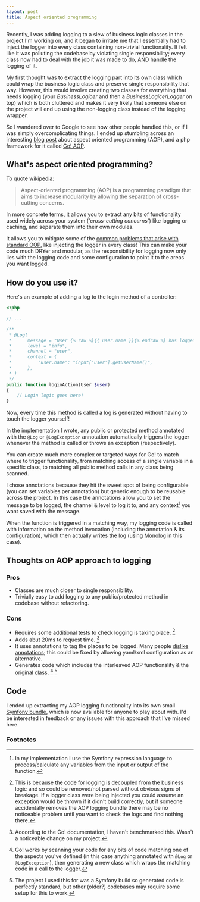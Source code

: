 ```yaml
---
layout: post
title: Aspect oriented programming
---
```


Recently, I was adding logging to a slew of business logic classes in the project
I'm working on, and it began to irritate me that I essentially had to inject the
logger into every class containing non-trivial functionality. It felt like it was
polluting the codebase by violating single responsibility; every class now had to
deal with the job it was made to do, AND handle the logging of it.

My first thought was to extract the logging part into its own class which could
wrap the business logic class and preserve single responsibility that way. However,
this would involve creating two classes for everything that needs logging (your
*BusinessLogicer* and then a *BusinessLogicerLogger* on top) which is both cluttered
and makes it very likely that someone else on the project will end up using the
non-logging class instead of the logging wrapper.

So I wandered over to Google to see how other people handled this, or if I was
simply overcomplicating things. I ended up stumbling across an interesting [blog
post](http://go.aopphp.com/blog/2013/07/21/implementing-logging-aspect-with-doctrine-annotations/)
about aspect oriented programming (AOP), and a php framework for it called [Go! AOP](https://github.com/goaop/framework).

## What's aspect oriented programming?

To quote [wikipedia](https://en.wikipedia.org/wiki/Aspect-oriented_programming):

> Aspect-oriented programming (AOP) is a programming paradigm that aims to increase modularity by allowing the separation of cross-cutting concerns.

In more concrete terms, it allows you to extract any bits of functionality used
widely across your system ('*cross-cutting concerns*') like logging or caching,
and separate them into their own modules.

It allows you to mitigate some of the [common problems that arise with standard OOP](http://i.imgur.com/Q0vFcHd.png), like injecting the logger in every
class! This can make your code much DRYer and modular, as the responsibility for
logging now only lies with the logging code and some configuration to point it to
the areas you want logged.

## How do you use it?

Here's an example of adding a log to the login method of a controller:

```php
<?php

// ...

/**
 * @Log(
 *      message = "User {% raw %}{{ user.name }}{% endraw %} has logged in",
 *      level = "info",
 *      channel = "user",
 *      context = {
 *          "user.name": "input['user'].getUserName()",
 *      },
 * )
 */
public function loginAction(User $user)
{
    // Login logic goes here!
}
```

Now, every time this method is called a log is generated without having to touch
the logger yourself!

In the implementation I wrote, any public or protected method annotated with the
`@Log` or `@LogException` annotation automatically triggers the logger whenever
the method is called or throws an exception (respectively).

You can create much more complex or targeted ways for Go! to match where to
trigger functionality, from matching access of a single variable in a specific
class, to matching all public method calls in any class being scanned.

I chose annotations because they hit the sweet spot of being configurable (you
can set variables per annotation) but generic enough to be reusable across the
project. In this case the annotations allow you to set the message to be logged,
the channel & level to log it to, and any context[^fn-log-context] you want saved with the message.

When the function is triggered in a matching way, my logging code is called with information on the method invocation (including the annotation & its configuration), which then actually writes the log (using [Monolog](https://github.com/Seldaek/monolog) in this case).

## Thoughts on AOP approach to logging

### Pros

* Classes are much closer to single responsibility.
* Trivially easy to add logging to any public/protected method in codebase without refactoring.

### Cons

* Requires some additional tests to check logging is taking place. [^fn-logging-tests]
* Adds abut 20ms to request time. [^fn-request-time]
* It uses annotations to tag the places to be logged. Many people [dislike annotations](https://r.je/php-annotations-are-an-abomination.html);
this could be fixed by allowing yaml/xml configuration as an alternative.
* Generates code which includes the interleaved AOP functionality & the original class. [^fn-generated-code] [^fn-generated-code-ok]

## Code

I ended up extracting my AOP logging functionality into its own small
[Symfony bundle](https://github.com/jall/AopMonologBundle), which is
now available for anyone to play about with. I'd be interested in feedback
or any issues with this approach that I've missed here.

### Footnotes

[^fn-log-context]: In my implementation I use the Symfony expression language to process/calculate any variables from the input or output of the function.

[^fn-request-time]: According to the Go! documentation, I haven't benchmarked this. Wasn't a noticeable change on my project.

[^fn-generated-code]: Go! works by scanning your code for any bits of code matching one of the aspects you've defined (in this case anything annotated with `@Log` or `@LogException`), then generating a new class which wraps the matching code in a call to the logger.

[^fn-generated-code-ok]: The project I used this for was a Symfony build so generated code is perfectly standard, but other (older?) codebases may require some setup for this to work.

[^fn-logging-tests]: This is because the code for logging is decoupled from the business logic and so could be removed/not parsed without obvious signs of breakage. If a logger class were being injected you could assume an exception would be thrown if it didn't build correctly, but if someone accidentally removes the AOP logging bundle there may be no noticeable problem until you want to check the logs and find nothing there.
